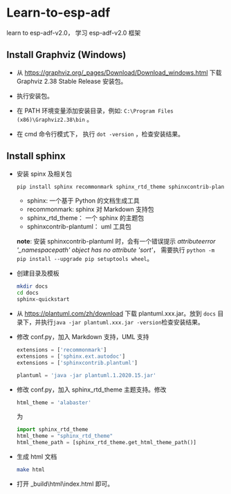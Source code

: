 # Learn-to-esp-adf

learn to esp-adf-v2.0， 学习 esp-adf-v2.0 框架

## Install Graphviz (Windows)

* 从 <https://graphviz.org/_pages/Download/Download_windows.html> 下载 Graphviz 2.38 Stable Release 安装包。

* 执行安装包。

* 在 PATH 环境变量添加安装目录，例如: `C:\Program Files (x86)\Graphviz2.38\bin` 。

* 在 cmd 命令行模式下， 执行 `dot -version` ，检查安装结果。

## Install sphinx

* 安装 spinx 及相关包

  ```bash
  pip install sphinx recommonmark sphinx_rtd_theme sphinxcontrib-plantuml
  ```

  * sphinx: 一个基于 Python 的文档生成工具
  * recommonmark: sphinx 对 Markdown 支持包
  * sphinx_rtd_theme： 一个 sphinx 的主题包
  * sphinxcontrib-plantuml： uml 工具包

  **note**: 安装 sphinxcontrib-plantuml 时，会有一个错误提示 *attributeerror '_namespacepath' object has no attribute 'sort'*， 需要执行 `python -m pip install --upgrade pip setuptools wheel`。

* 创建目录及模板

  ```bash
  mkdir docs
  cd docs
  sphinx-quickstart
  ```

* 从 https://plantuml.com/zh/download 下载 plantuml.xxx.jar。放到 `docs` 目录下，并执行`java -jar plantuml.xxx.jar -version`检查安装结果。

* 修改 conf.py，加入 Markdown 支持，UML 支持

  ```python
  extensions = ['recommonmark']
  extensions = ['sphinx.ext.autodoc']
  extensions = ['sphinxcontrib.plantuml']

  plantuml = 'java -jar plantuml.1.2020.15.jar'
  ```

* 修改 conf.py，加入 sphinx_rtd_theme 主题支持。修改

  ``` python
  html_theme = 'alabaster'
  ```

  为

  ``` python
  import sphinx_rtd_theme
  html_theme = "sphinx_rtd_theme"
  html_theme_path = [sphinx_rtd_theme.get_html_theme_path()]
  ```

* 生成 html 文档

  ```bash
  make html
  ```

* 打开 _build\html\index.html 即可。

